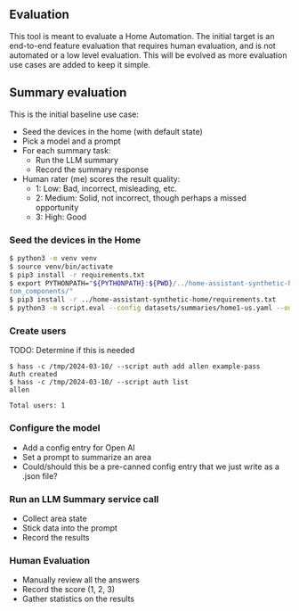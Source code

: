 ## Evaluation

This tool is meant to evaluate a Home Automation. The initial target is an
end-to-end feature evaluation that requires human evaluation, and is not
automated or a low level evaluation. This will be evolved as more evaluation
use cases are added to keep it simple.

## Summary evaluation

This is the initial baseline use case:

- Seed the devices in the home (with default state)
- Pick a model and a prompt
- For each summary task:
  - Run the LLM summary
  - Record the summary response
- Human rater (me) scores the result quality:
  - 1: Low: Bad, incorrect, misleading, etc.
  - 2: Medium: Solid, not incorrect, though perhaps a missed opportunity
  - 3: High: Good


### Seed the devices in the Home

```bash
$ python3 -m venv venv
$ source venv/bin/activate
$ pip3 install -r requirements.txt
$ export PYTHONPATH="${PYTHONPATH}:${PWD}/../home-assistant-synthetic-home/cus
tom_components/"
$ pip3 install -r ../home-assistant-synthetic-home/requirements.txt
$ python3 -m script.eval --config datasets/summaries/home1-us.yaml --output_dir="/tmp/2024-03-10/"
```

### Create users

TODO: Determine if this is needed
```
$ hass -c /tmp/2024-03-10/ --script auth add allen example-pass
Auth created
$ hass -c /tmp/2024-03-10/ --script auth list
allen

Total users: 1
```

### Configure the model

- Add a config entry for Open AI
- Set a prompt to summarize an area
- Could/should this be a pre-canned config entry that we just write as a .json file?

### Run an LLM Summary service call

- Collect area state
- Stick data into the prompt
- Record the results

### Human Evaluation

- Manually review all the answers
- Record the score (1, 2, 3)
- Gather statistics on the results
